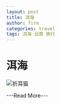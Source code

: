 ```yaml
---
layout: post
title: 洱海
author: fire
categories: travel 
tags: 洱海 云南 旅行
---
```


洱海
===

![折耳猫](http://image.sideproject.cn/zheermao.jpg)


---Read More---
